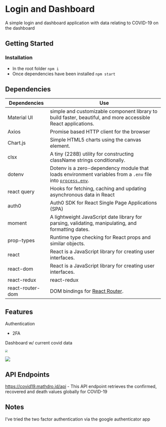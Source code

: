 # Login and Dashboard

A simple login and dashboard application with data relating to COVID-19 on the dashboard



## Getting Started

### Installation

- In the root folder `npm i` 
- Once dependencies have been installed `npm start`



## Dependencies



| Dependencies     | Use                                                          |
| ---------------- | ------------------------------------------------------------ |
| Material UI      | simple and customizable component library to build faster, beautiful, and more accessible React applications. |
| Axios            | Promise based HTTP client for the browser                    |
| Chart.js         | Simple HTML5 charts using the canvas element.                |
| clsx             | A tiny (228B) utility for constructing className strings conditionally. |
| dotenv           | Dotenv is a zero-dependency module that loads environment variables from a `.env` file into [`process.env`](https://nodejs.org/docs/latest/api/process.html#process_process_env). |
| react query      | Hooks for fetching, caching and updating asynchronous data in React |
| auth0            | Auth0 SDK for React Single Page Applications (SPA)           |
| moment           | A lightweight JavaScript date library for parsing, validating, manipulating, and formatting dates. |
| prop-types       | Runtime type checking for React props and similar objects.   |
| react            | React is a JavaScript library for creating user interfaces.  |
| react-dom        | React is a JavaScript library for creating user interfaces.  |
| react-redux      | react-redux                                                  |
| react-router-dom | DOM bindings for [React Router](https://reacttraining.com/react-router). |



## Features

Authentication

- 2FA

Dashboard w/ current covid data

<img src="https://i.postimg.cc/634F7xkP/2021-01-20-08-26-45-Log-in-to-React-MFA-App.png" style="zoom:50%;" />

![](https://i.postimg.cc/HLHqPN7c/2021-01-20-08-23-43-Dashboard-Mozilla-Firefox.jpg)



## API Endpoints

https://covid19.mathdro.id/api - This API endpoint retrieves the confirmed, recovered and death values globally for COVID-19



## Notes

I’ve tried the two factor authentication via the google authenticator app

